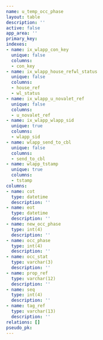 ```yaml
---
name: u_temp_occ_phase
layout: table
description: ''
active: false
app_area: ''
primary_key: 
indexes:
- name: ix_wlapp_con_key
  unique: false
  columns:
  - con_key
- name: ix_wlapp_house_refwl_status
  unique: false
  columns:
  - house_ref
  - wl_status
- name: ix_wlapp_u_novalet_ref
  unique: false
  columns:
  - u_novalet_ref
- name: ix_wlapp_wlapp_sid
  unique: true
  columns:
  - wlapp_sid
- name: wlapp_send_to_cbl
  unique: false
  columns:
  - send_to_cbl
- name: wlapp_tstamp
  unique: true
  columns:
  - tstamp
columns:
- name: cot
  type: datetime
  description: ''
- name: eot
  type: datetime
  description: ''
- name: new_occ_phase
  type: int(4)
  description: ''
- name: occ_phase
  type: int(4)
  description: ''
- name: occ_stat
  type: varchar(3)
  description: ''
- name: prop_ref
  type: varchar(12)
  description: ''
- name: seq
  type: int(4)
  description: ''
- name: tag_ref
  type: varchar(13)
  description: ''
relations: []
pseudo_pk: 
---
```



